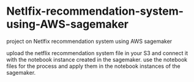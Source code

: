 # Netlfix-recommendation-system-using-AWS-sagemaker
project on Netlfix recommendation system using AWS sagemaker 

upload the netflix recommendation system file in your S3 and connect it with the notebook instance created in the sagemaker.
use the notebook files for the process and apply them in the notebook instances of the sagemaker.
